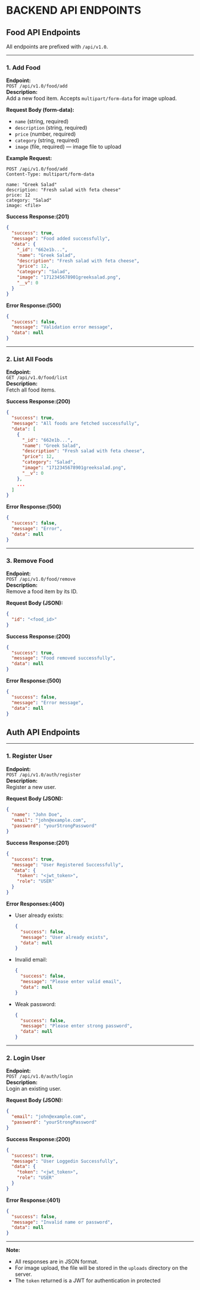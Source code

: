 # BACKEND API ENDPOINTS

## Food API Endpoints

All endpoints are prefixed with `/api/v1.0`.

---

### 1. Add Food

**Endpoint:**  
`POST /api/v1.0/food/add`  
**Description:**  
Add a new food item. Accepts `multipart/form-data` for image upload.

**Request Body (form-data):**

- `name` (string, required)
- `description` (string, required)
- `price` (number, required)
- `category` (string, required)
- `image` (file, required) — image file to upload

**Example Request:**

```
POST /api/v1.0/food/add
Content-Type: multipart/form-data

name: "Greek Salad"
description: "Fresh salad with feta cheese"
price: 12
category: "Salad"
image: <file>
```

**Success Response:(201)**

```json
{
  "success": true,
  "message": "Food added successfully",
  "data": {
    "_id": "662e1b...",
    "name": "Greek Salad",
    "description": "Fresh salad with feta cheese",
    "price": 12,
    "category": "Salad",
    "image": "1712345678901greeksalad.png",
    "__v": 0
  }
}
```

**Error Response:(500)**

```json
{
  "success": false,
  "message": "Validation error message",
  "data": null
}
```

---

### 2. List All Foods

**Endpoint:**  
`GET /api/v1.0/food/list`  
**Description:**  
Fetch all food items.

**Success Response:(200)**

```json
{
  "success": true,
  "message": "All foods are fetched successfully",
  "data": [
    {
      "_id": "662e1b...",
      "name": "Greek Salad",
      "description": "Fresh salad with feta cheese",
      "price": 12,
      "category": "Salad",
      "image": "1712345678901greeksalad.png",
      "__v": 0
    },
    ...
  ]
}
```

**Error Response:(500)**

```json
{
  "success": false,
  "message": "Error",
  "data": null
}
```

---

### 3. Remove Food

**Endpoint:**  
`POST /api/v1.0/food/remove`  
**Description:**  
Remove a food item by its ID.

**Request Body (JSON):**

```json
{
  "id": "<food_id>"
}
```

**Success Response:(200)**

```json
{
  "success": true,
  "message": "Food removed successfully",
  "data": null
}
```

**Error Response:(500)**

```json
{
  "success": false,
  "message": "Error message",
  "data": null
}
```

## Auth API Endpoints

---

### 1. Register User

**Endpoint:**  
`POST /api/v1.0/auth/register`  
**Description:**  
Register a new user.

**Request Body (JSON):**
```json
{
  "name": "John Doe",
  "email": "john@example.com",
  "password": "yourStrongPassword"
}
```

**Success Response:(201)**
```json
{
  "success": true,
  "message": "User Registered Successfully",
  "data": {
    "token": "<jwt_token>",
    "role": "USER"
  }
}
```

**Error Responses:(400)**
- User already exists:
  ```json
  {
    "success": false,
    "message": "User already exists",
    "data": null
  }
  ```
- Invalid email:
  ```json
  {
    "success": false,
    "message": "Please enter valid email",
    "data": null
  }
  ```
- Weak password:
  ```json
  {
    "success": false,
    "message": "Please enter strong password",
    "data": null
  }
  ```

---

### 2. Login User

**Endpoint:**  
`POST /api/v1.0/auth/login`  
**Description:**  
Login an existing user.

**Request Body (JSON):**
```json
{
  "email": "john@example.com",
  "password": "yourStrongPassword"
}
```

**Success Response:(200)**
```json
{
  "success": true,
  "message": "User Loggedin Successfully",
  "data": {
    "token": "<jwt_token>",
    "role": "USER"
  }
}
```

**Error Response:(401)**
```json
{
  "success": false,
  "message": "Invalid name or password",
  "data": null
}
```

---

**Note:**

- All responses are in JSON format.
- For image upload, the file will be stored in the `uploads` directory on the server.
- The `token` returned is a JWT for authentication in protected

